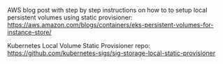 AWS blog post with step by step instructions on how to to setup local persistent volumes using static provisioner:
https://aws.amazon.com/blogs/containers/eks-persistent-volumes-for-instance-store/

Kubernetes Local Volume Static Provisioner repo: 
https://github.com/kubernetes-sigs/sig-storage-local-static-provisioner

